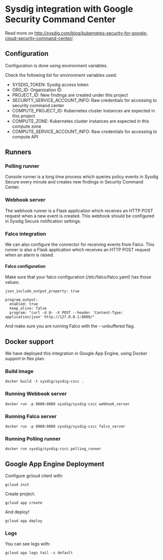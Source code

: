 # Sysdig integration with Google Security Command Center

Read more on http://sysdig.com/blog/kubernetes-security-for-google-cloud-security-command-center/.

## Configuration

Configuration is done using environment variables.

Check the following list for environment variables used:

* SYSDIG_TOKEN: Sysdig access token
* ORG_ID: Organization ID
* PROJECT_ID: New findings are created under this project
* SECURITY_SERVICE_ACCOUNT_INFO: Raw credentials for accessing to security command center
* COMPUTE_PROJECT_ID: Kubernetes cluster instances are expected in this project
* COMPUTE_ZONE: Kubernetes cluster instances are expected in this compute zone
* COMPUTE_SERVICE_ACCOUNT_INFO: Raw credentials for accessing to compute API

## Runners

### Polling runner

Console runner is a long time process which queries policy events in Sysdig Secure
every minute and creates new findings in Security Command Center.

### Webhook server

The webhook runner is a Flask application which receives an HTTP POST request
when a new event is created. This webhook should be configured in Sysdig Secure
notification settings.

### Falco integration

We can also configure the connector for receiving events from Falco. This
runner is also a Flask application which receives an HTTP POST request when an
alarm is raised.

#### Falco configuration

Make sure that your falco configuration (/etc/falco/falco.yaml) has those values:

```
json_include_output_property: true

program_output:
  enabled: true
  keep_alive: false
  program: "curl -d @- -X POST --header 'Content-Type: application/json' http://127.0.0.1:8080/"
```

And make sure you are running Falco with the --unbuffered flag.

## Docker support

We have deployed this integration in Google App Engine, using Docker support in flex plan.

### Build image

```
docker build -t sysdig/sysdig-cscc .
```

### Running Webbook server

```
docker run -p 8080:8080 sysdig/sysdig-cscc webhook_server
```

### Running Falco server

```
docker run -p 8080:8080 sysdig/sysdig-cscc falco_server
```

### Running Polling runner

```
docker run sysdig/sysdig-cscc polling_runner
```

## Google App Engine Deployment

Configure gcloud client with:

```
gcloud init
```

Create project:

```
gcloud app create
```

And deploy!

```
gcloud app deploy
```

### Logs

You can see logs with:

```
gcloud app logs tail -s default
```

